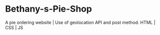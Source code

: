 # Bethany-s-Pie-Shop
A pie ordering website | Use of geolocation API and post method. HTML | CSS | JS

